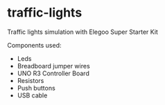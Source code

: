 # traffic-lights
Traffic lights simulation with Elegoo Super Starter Kit 

Components used:
- Leds
- Breadboard jumper wires
- UNO R3 Controller Board
- Resistors
- Push buttons
- USB cable
